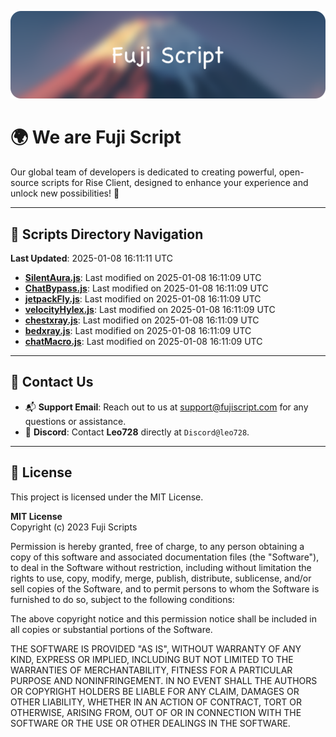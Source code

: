 ![Banner](.github/b.webp)

# 🌍 **We are Fuji Script**

Our global team of developers is dedicated to creating powerful, open-source scripts for Rise Client, designed to enhance your experience and unlock new possibilities! 🌟

---
<!-- SCRIPTS_NAVIGATION_START -->
## 📂 **Scripts Directory Navigation**

**Last Updated**: 2025-01-08 16:11:11 UTC

- **[SilentAura.js](scripts/SilentAura.js)**: Last modified on 2025-01-08 16:11:09 UTC
- **[ChatBypass.js](scripts/ChatBypass.js)**: Last modified on 2025-01-08 16:11:09 UTC
- **[jetpackFly.js](scripts/jetpackFly.js)**: Last modified on 2025-01-08 16:11:09 UTC
- **[velocityHylex.js](scripts/velocityHylex.js)**: Last modified on 2025-01-08 16:11:09 UTC
- **[chestxray.js](scripts/chestxray.js)**: Last modified on 2025-01-08 16:11:09 UTC
- **[bedxray.js](scripts/bedxray.js)**: Last modified on 2025-01-08 16:11:09 UTC
- **[chatMacro.js](scripts/chatMacro.js)**: Last modified on 2025-01-08 16:11:09 UTC

<!-- SCRIPTS_NAVIGATION_END -->

---

## 💬 **Contact Us**  
- 📬 **Support Email**: Reach out to us at [support@fujiscript.com](mailto:support@fujiscript.com) for any questions or assistance.  
- 💬 **Discord**: Contact **Leo728** directly at `Discord@leo728`.

---

## 📜 **License**

This project is licensed under the MIT License.  

**MIT License**  
Copyright (c) 2023 Fuji Scripts  

Permission is hereby granted, free of charge, to any person obtaining a copy of this software and associated documentation files (the "Software"), to deal in the Software without restriction, including without limitation the rights to use, copy, modify, merge, publish, distribute, sublicense, and/or sell copies of the Software, and to permit persons to whom the Software is furnished to do so, subject to the following conditions:  

The above copyright notice and this permission notice shall be included in all copies or substantial portions of the Software.  

THE SOFTWARE IS PROVIDED "AS IS", WITHOUT WARRANTY OF ANY KIND, EXPRESS OR IMPLIED, INCLUDING BUT NOT LIMITED TO THE WARRANTIES OF MERCHANTABILITY, FITNESS FOR A PARTICULAR PURPOSE AND NONINFRINGEMENT. IN NO EVENT SHALL THE AUTHORS OR COPYRIGHT HOLDERS BE LIABLE FOR ANY CLAIM, DAMAGES OR OTHER LIABILITY, WHETHER IN AN ACTION OF CONTRACT, TORT OR OTHERWISE, ARISING FROM, OUT OF OR IN CONNECTION WITH THE SOFTWARE OR THE USE OR OTHER DEALINGS IN THE SOFTWARE.  

